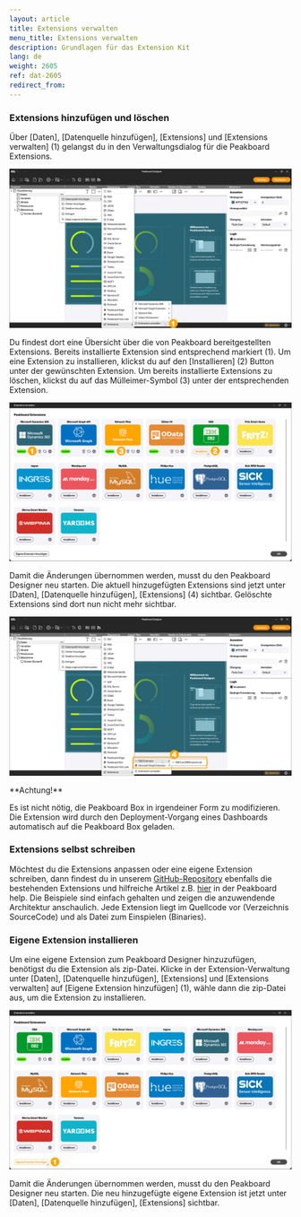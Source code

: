 ```yaml
---
layout: article
title: Extensions verwalten
menu_title: Extensions verwalten
description: Grundlagen für das Extension Kit
lang: de
weight: 2605
ref: dat-2605
redirect_from:
---
```


### Extensions hinzufügen und löschen

Über [Daten], [Datenquelle hinzufügen], [Extensions] und [Extensions verwalten] (1) gelangst du in den Verwaltungsdialog für die Peakboard Extensions.

![Extensions verwalten](/assets/images/data-sources/extension/de_extension_add-01.png)

Du findest dort eine Übersicht über die von Peakboard bereitgestellten Extensions. Bereits installierte Extension sind entsprechend markiert (1).
Um eine Extension zu installieren, klickst du auf den [Installieren] (2) Button unter der gewünschten Extension.
Um bereits installierte Extensions zu löschen, klickst du auf das Mülleimer-Symbol (3) unter der entsprechenden Extension.

![Extension hinzufügen](/assets/images/data-sources/extension/de_extension_add-02.png)

Damit die Änderungen übernommen werden, musst du den Peakboard Designer neu starten.
Die aktuell hinzugefügten Extensions sind jetzt unter [Daten], [Datenquelle hinzufügen], [Extensions] (4) sichtbar.
Gelöschte Extensions sind dort nun nicht mehr sichtbar.

![Extension hinzufügen](/assets/images/data-sources/extension/de_extension_add-03.png)

<div class="box-warning" markdown="1">
**Achtung!**

Es ist nicht nötig, die Peakboard Box in irgendeiner Form zu modifizieren.
Die Extension wird durch den Deployment-Vorgang eines Dashboards automatisch auf die Peakboard Box geladen.
</div>

### Extensions selbst schreiben

Möchtest du die Extensions anpassen oder eine eigene Extension schreiben, dann findest du in unserem [GitHub-Repository](https://github.com/Peakboard/PeakboardExtensions) ebenfalls die bestehenden Extensions und hilfreiche Artikel z.B. [hier](https://help.peakboard.com/data_sources/Extension/de-DatasourceNoUI.html) in der Peakboard help.
Die Beispiele sind einfach gehalten und zeigen die anzuwendende Architektur anschaulich.
Jede Extension liegt im Quellcode vor (Verzeichnis SourceCode) und als Datei zum Einspielen (Binaries).

### Eigene Extension installieren

Um eine eigene Extension zum Peakboard Designer hinzuzufügen, benötigst du die Extension als zip-Datei.
Klicke in der Extension-Verwaltung unter [Daten], [Datenquelle hinzufügen], [Extensions] und [Extensions verwalten] auf [Eigene Extension hinzufügen] (1), wähle dann die zip-Datei aus, um die Extension zu installieren.

![Eigene Extension hinzufügen](/assets/images/data-sources/extension/de_extension_add-04.png)

Damit die Änderungen übernommen werden, musst du den Peakboard Designer neu starten.
Die neu hinzugefügte eigene Extension ist jetzt unter [Daten], [Datenquelle hinzufügen], [Extensions] sichtbar.
